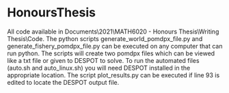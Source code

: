 # HonoursThesis
All code available in Documents\2021\MATH6020 - Honours Thesis\Writing Thesis\Code.
The python scripts generate_world_pomdpx_file.py and generate_fishery_pomdpx_file.py can be executed on any computer that can run python. The scripts will create two pomdpx files which can be viewed like a txt file or given to DESPOT to solve. To run the automated files (auto.sh and auto_linux.sh) you will need DESPOT installed in the appropriate location. The script plot_results.py can be executed if line 93 is edited to locate the DESPOT output file.
